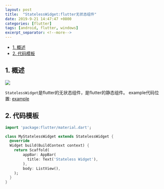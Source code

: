```yaml
---
layout: post
title:  "StatelessWidget:flutter无状态组件"
date: 2019-9-21 14:47:47 +0800
categories: [flutter]
tags: [android, flutter, windows]
excerpt_separator: <!--more-->
---
```



<!-- @import "[TOC]" {cmd="toc" depthFrom=1 depthTo=6 orderedList=false} -->

<!-- code_chunk_output -->

- [1. 概述](#1-概述)
- [2. 代码模板](#2-代码模板)

<!-- /code_chunk_output -->


## 1. 概述

<img src="https://img.shields.io/badge/flutter-v1.10.4--pre.53-blue" />

`StatelessWidget`是flutter的无状态组件，是flutter的静态组件。
example代码位置: [example](https://github.com/kaisawind/flutter_example/tree/3c85212ba1fb819c1fa2033f273bb8d1659bb7a2)

## 2. 代码模板

```dart
import 'package:flutter/material.dart';

class MyStatelessWidget extends StatelessWidget {
  @override
  Widget build(BuildContext context) {
    return Scaffold(
        appBar: AppBar(
          title: Text('Stateless Widget'),
        ),
        body: ListView(),
    );
  }
}
```